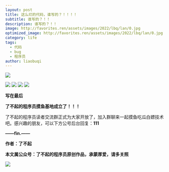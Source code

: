 ```yaml
---
layout: post
title: 这么烂的代码，谁写的？！​！！！
subtitle: 谁写的？！​！
description: 谁写的？！​！
image: http://favorites.ren/assets/images/2022/lbq/lan/0.jpg
optimized_image: http://favorites.ren/assets/images/2022/lbq/lan/0.jpg
category: life
tags:
  - 代码
  - bug
  - 程序员
author: liaobuqi
---
```

![](http://favorites.ren/assets/images/2021/cartoon/bianbie/640.jpeg)

![](http://favorites.ren/assets/images/2022/lbq/lan/640.jpeg)
![](http://favorites.ren/assets/images/2022/lbq/lan/640-1.jpeg)
![](http://favorites.ren/assets/images/2022/lbq/lan/640-2.jpeg)
![](http://favorites.ren/assets/images/2022/lbq/lan/640-3.jpeg)


**写在最后**

**了不起的程序员摸鱼基地成立了！！！**

了不起的程序员读者交流群正式为大家开放了，加入群聊来一起摸鱼吃瓜白嫖技术吧。感兴趣的朋友，可以下方公号后台回复：**111**

**——fin.——**

**作者：了不起**

**本文属公众号：了不起的程序员原创作品，承蒙厚爱，请多关照**

![](http://favorites.ren/assets/images/2021/lbq/tuodan/640.gif)
